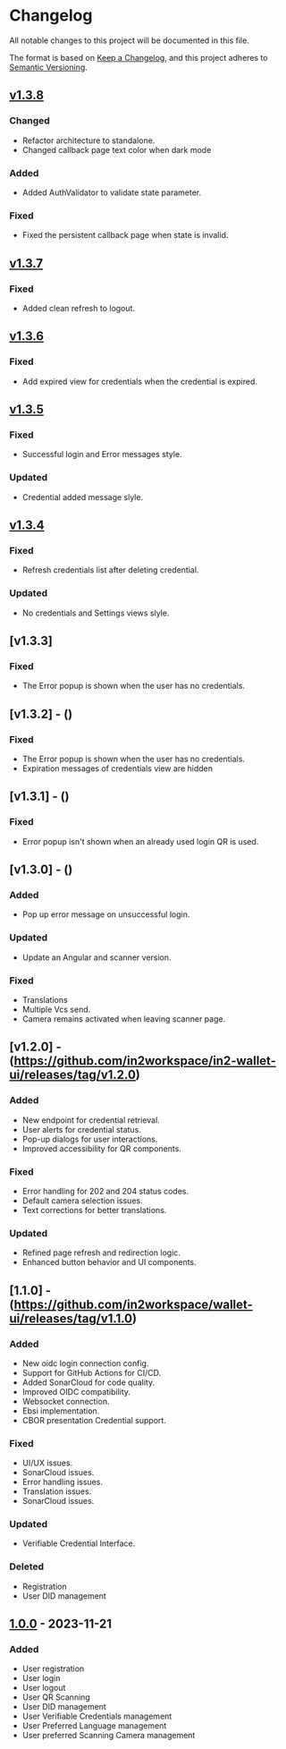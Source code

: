 # Changelog
All notable changes to this project will be documented in this file.

The format is based on [Keep a Changelog](https://keepachangelog.com/en/1.0.0/),
and this project adheres to [Semantic Versioning](https://semver.org/spec/v2.0.0.html).

## [v1.3.8](https://github.com/in2workspace/in2-wallet-ui/releases/tag/v1.3.8)
### Changed
- Refactor architecture to standalone.
- Changed callback page text color when dark mode
### Added
- Added AuthValidator to validate state parameter.
### Fixed
- Fixed the persistent callback page when state is invalid.

## [v1.3.7](https://github.com/in2workspace/in2-wallet-ui/releases/tag/v1.3.7)
### Fixed
- Added clean refresh to logout.

## [v1.3.6](https://github.com/in2workspace/in2-wallet-ui/releases/tag/v1.3.6)
### Fixed
- Add expired view for credentials when the credential is expired.

## [v1.3.5](https://github.com/in2workspace/in2-wallet-ui/releases/tag/v1.3.5)
### Fixed
- Successful login and Error messages style.
### Updated
- Credential added message slyle.

## [v1.3.4](https://github.com/in2workspace/in2-wallet-ui/releases/tag/v1.3.4)
### Fixed
- Refresh credentials list after deleting credential.
### Updated
- No credentials and Settings views slyle.

## [v1.3.3]
### Fixed
- The Error popup is shown when the user has no credentials.

## [v1.3.2] - ()
### Fixed
- The Error popup is shown when the user has no credentials.
- Expiration messages of credentials view are hidden

## [v1.3.1] - ()
### Fixed
- Error popup isn't shown when an already used login QR is used.

## [v1.3.0] - ()
### Added
- Pop up error message on unsuccessful login.
### Updated
- Update an Angular and scanner version.
### Fixed
- Translations
- Multiple Vcs send.
- Camera remains activated when leaving scanner page.

## [v1.2.0] - (https://github.com/in2workspace/in2-wallet-ui/releases/tag/v1.2.0)
### Added
- New endpoint for credential retrieval.
- User alerts for credential status.
- Pop-up dialogs for user interactions.
- Improved accessibility for QR components.
### Fixed
- Error handling for 202 and 204 status codes.
- Default camera selection issues.
- Text corrections for better translations.
### Updated
- Refined page refresh and redirection logic.
- Enhanced button behavior and UI components.

## [1.1.0] - (https://github.com/in2workspace/wallet-ui/releases/tag/v1.1.0)
### Added
- New oidc login connection config.
- Support for GitHub Actions for CI/CD.
- Added SonarCloud for code quality.
- Improved OIDC compatibility.
- Websocket connection.
- Ebsi implementation.
- CBOR presentation Credential support.
### Fixed
- UI/UX issues.
- SonarCloud issues.
- Error handling issues.
- Translation issues.
- SonarCloud issues.
### Updated
- Verifiable Credential Interface.
### Deleted
- Registration
- User DID management

## [1.0.0](https://github.com/in2workspace/wallet-ui/releases/tag/v1.0.0) - 2023-11-21
### Added
- User registration
- User login
- User logout
- User QR Scanning
- User DID management
- User Verifiable Credentials management
- User Preferred Language management
- User preferred Scanning Camera management
